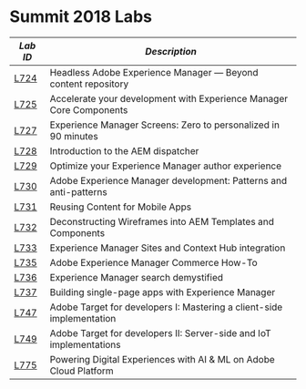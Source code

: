 # Summit 2018 Labs

| *Lab ID* | *Description* |
|---|---|
| [L724](../../tree/L724) | Headless Adobe Experience Manager — Beyond content repository |
| [L725](../../tree/L725) | Accelerate your development with Experience Manager Core Components |
| [L727](../../tree/L727) | Experience Manager Screens: Zero to personalized in 90 minutes |
| [L728](../../tree/L728) | Introduction to the AEM dispatcher |
| [L729](../../tree/L729) | Optimize your Experience Manager author experience |
| [L730](../../tree/L730) | Adobe Experience Manager development: Patterns and anti-patterns |
| [L731](../../tree/L731) | Reusing Content for Mobile Apps |
| [L732](../../tree/L732) | Deconstructing	Wireframes	into	AEM	Templates	and Components |
| [L733](../../tree/L733) | Experience Manager Sites and Context Hub integration |
| [L735](../../tree/L735) | Adobe Experience Manager Commerce How-To |
| [L736](../../tree/L736) | Experience Manager search demystified |
| [L737](../../tree/L737) | Building single-page apps with Experience Manager |
| [L747](../../tree/L747) | Adobe Target for developers I: Mastering a client-side implementation |
| [L749](../../tree/L749) | Adobe Target for developers II: Server-side and IoT implementations |
| [L775](../../tree/L775) | Powering Digital Experiences with AI & ML on Adobe Cloud Platform |

